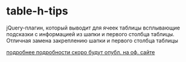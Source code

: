 # table-h-tips
jQuery-плагин, который выводит для ячеек таблицы всплывающие подсказки с информацией из шапки и первого столбца таблицы.
Отличная замена закреплению шапки и первого столбца таблицы

[подробнее подробности скоро будут опубл. на оф. сайте](http://inflowia.ru/content/module-manager-0-1)
